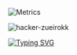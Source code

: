 ![Metrics](https://metrics.lecoq.io/luc4mdv?template=classic&base.activity=0&base.community=0&base.repositories=0&base.metadata=0&base=header%2C%20activity%2C%20community%2C%20repositories%2C%20metadata&base.indepth=false&base.hireable=false&base.skip=false&config.timezone=America%2FSao_Paulo)

![hacker-zueirokk](https://github.com/LUC4Mdv/luc4mdv/assets/136206047/f760b3bd-307c-48f2-bed5-b090ded8d46a)

[![Typing SVG](https://readme-typing-svg.herokuapp.com/?color=fff&size=25&center=true&vCenter=false&width=360&lines=Olá,+Eu+sou+o+Lucam!+🤓;+:%29)](https://git.io/typing-svg)

